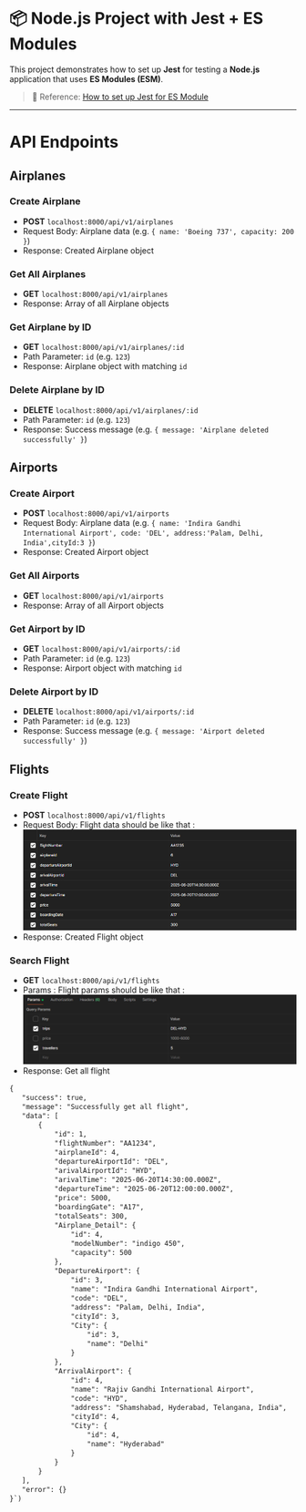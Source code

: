 # 📦 Node.js Project with Jest + ES Modules

This project demonstrates how to set up **Jest** for testing a **Node.js** application that uses **ES Modules (ESM)**.

> 📖 Reference: [How to set up Jest for ES Module](https://how-to.dev/how-to-set-up-jest-for-es-module)

---
# API Endpoints

## Airplanes

### Create Airplane

* **POST** `localhost:8000/api/v1/airplanes`
* Request Body: Airplane data (e.g. `{ name: 'Boeing 737', capacity: 200 }`)
* Response: Created Airplane object

### Get All Airplanes

* **GET** `localhost:8000/api/v1/airplanes`
* Response: Array of all Airplane objects

### Get Airplane by ID

* **GET** `localhost:8000/api/v1/airplanes/:id`
* Path Parameter: `id` (e.g. `123`)
* Response: Airplane object with matching `id`

### Delete Airplane by ID

* **DELETE** `localhost:8000/api/v1/airplanes/:id`
* Path Parameter: `id` (e.g. `123`)
* Response: Success message (e.g. `{ message: 'Airplane deleted successfully' }`)

## Airports

### Create Airport

* **POST** `localhost:8000/api/v1/airports`
* Request Body: Airplane data (e.g. `{ name: 'Indira Gandhi International Airport',
 code: 'DEL', address:'Palam, Delhi, India',cityId:3 }`)
* Response: Created Airport object

### Get All Airports

* **GET** `localhost:8000/api/v1/airports`
* Response: Array of all Airport objects

### Get Airport by ID

* **GET** `localhost:8000/api/v1/airports/:id`
* Path Parameter: `id` (e.g. `123`)
* Response: Airport object with matching `id`

### Delete Airport by ID

* **DELETE** `localhost:8000/api/v1/airports/:id`
* Path Parameter: `id` (e.g. `123`)
* Response: Success message (e.g. `{ message: 'Airport deleted successfully' }`)

## Flights

### Create Flight

* **POST** `localhost:8000/api/v1/flights`
* Request Body: Flight data should be like that : 
 ![Flight_create_information](./photos/flight_create_details.png)
* Response: Created Flight object

### Search Flight

* **GET** `localhost:8000/api/v1/flights`
* Params : Flight params should be like that : 
 ![Flight_create_information](./photos/flight_search_query.png)
* Response: Get all flight  
 ```
{
    "success": true,
    "message": "Successfully get all flight",
    "data": [
        {
            "id": 1,
            "flightNumber": "AA1234",
            "airplaneId": 4,
            "departureAirportId": "DEL",
            "arivalAirportId": "HYD",
            "arivalTime": "2025-06-20T14:30:00.000Z",
            "departureTime": "2025-06-20T12:00:00.000Z",
            "price": 5000,
            "boardingGate": "A17",
            "totalSeats": 300,
            "Airplane_Detail": {
                "id": 4,
                "modelNumber": "indigo 450",
                "capacity": 500
            },
            "DepartureAirport": {
                "id": 3,
                "name": "Indira Gandhi International Airport",
                "code": "DEL",
                "address": "Palam, Delhi, India",
                "cityId": 3,
                "City": {
                    "id": 3,
                    "name": "Delhi"
                }
            },
            "ArrivalAirport": {
                "id": 4,
                "name": "Rajiv Gandhi International Airport",
                "code": "HYD",
                "address": "Shamshabad, Hyderabad, Telangana, India",
                "cityId": 4,
                "City": {
                    "id": 4,
                    "name": "Hyderabad"
                }
            }
        }
    ],
    "error": {}
}`)
 ```